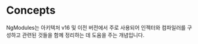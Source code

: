 # Concepts

<docs-card-container>
  <docs-card title="NgModules" link="자세히 알아보기" href="guide/ngmodules">
    NgModules는 아키텍처 v16 및 이전 버전에서 주로 사용되어 인젝터와 컴파일러를 구성하고 관련된 것들을 함께 정리하는 데 도움을 주는 개념입니다.
  </docs-card>
</docs-card-container>